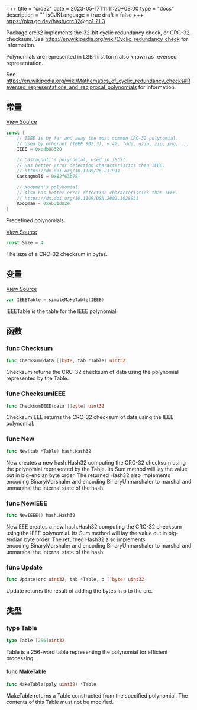 +++
title = "crc32"
date = 2023-05-17T11:11:20+08:00
type = "docs"
description = ""
isCJKLanguage = true
draft = false
+++
https://pkg.go.dev/hash/crc32@go1.21.3

Package crc32 implements the 32-bit cyclic redundancy check, or CRC-32, checksum. See https://en.wikipedia.org/wiki/Cyclic_redundancy_check for information.

Polynomials are represented in LSB-first form also known as reversed representation.

See https://en.wikipedia.org/wiki/Mathematics_of_cyclic_redundancy_checks#Reversed_representations_and_reciprocal_polynomials for information.

## 常量 

[View Source](https://cs.opensource.google/go/go/+/go1.20.1:src/hash/crc32/crc32.go;l=26)

``` go 
const (
	// IEEE is by far and away the most common CRC-32 polynomial.
	// Used by ethernet (IEEE 802.3), v.42, fddi, gzip, zip, png, ...
	IEEE = 0xedb88320

	// Castagnoli's polynomial, used in iSCSI.
	// Has better error detection characteristics than IEEE.
	// https://dx.doi.org/10.1109/26.231911
	Castagnoli = 0x82f63b78

	// Koopman's polynomial.
	// Also has better error detection characteristics than IEEE.
	// https://dx.doi.org/10.1109/DSN.2002.1028931
	Koopman = 0xeb31d82e
)
```

Predefined polynomials.

[View Source](https://cs.opensource.google/go/go/+/go1.20.1:src/hash/crc32/crc32.go;l=23)

``` go 
const Size = 4
```

The size of a CRC-32 checksum in bytes.

## 变量

[View Source](https://cs.opensource.google/go/go/+/go1.20.1:src/hash/crc32/crc32.go;l=101)

``` go 
var IEEETable = simpleMakeTable(IEEE)
```

IEEETable is the table for the IEEE polynomial.

## 函数

### func Checksum 

``` go 
func Checksum(data []byte, tab *Table) uint32
```

Checksum returns the CRC-32 checksum of data using the polynomial represented by the Table.

### func ChecksumIEEE 

``` go 
func ChecksumIEEE(data []byte) uint32
```

ChecksumIEEE returns the CRC-32 checksum of data using the IEEE polynomial.

### func New 

``` go 
func New(tab *Table) hash.Hash32
```

New creates a new hash.Hash32 computing the CRC-32 checksum using the polynomial represented by the Table. Its Sum method will lay the value out in big-endian byte order. The returned Hash32 also implements encoding.BinaryMarshaler and encoding.BinaryUnmarshaler to marshal and unmarshal the internal state of the hash.

### func NewIEEE 

``` go 
func NewIEEE() hash.Hash32
```

NewIEEE creates a new hash.Hash32 computing the CRC-32 checksum using the IEEE polynomial. Its Sum method will lay the value out in big-endian byte order. The returned Hash32 also implements encoding.BinaryMarshaler and encoding.BinaryUnmarshaler to marshal and unmarshal the internal state of the hash.

### func Update 

``` go 
func Update(crc uint32, tab *Table, p []byte) uint32
```

Update returns the result of adding the bytes in p to the crc.

## 类型

### type Table 

``` go 
type Table [256]uint32
```

Table is a 256-word table representing the polynomial for efficient processing.

#### func MakeTable 

``` go 
func MakeTable(poly uint32) *Table
```

MakeTable returns a Table constructed from the specified polynomial. The contents of this Table must not be modified.